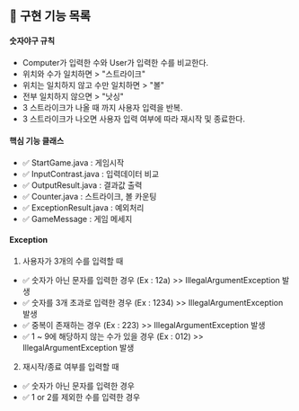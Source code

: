 ## 🚀 구현 기능 목록

#### 숫자야구 규칙
- Computer가 입력한 수와 User가 입력한 수를 비교한다.
- 위치와 수가 일치하면 > "스트라이크"
- 위치는 일치하지 않고 수만 일치하면  > "볼"
- 전부 일치하지 않으면 > "낫싱"
- 3 스트라이크가 나올 때 까지 사용자 입력을 반복.
- 3 스트라이크가 나오면 사용자 입력 여부에 따라 재시작 및 종료한다.

#### 핵심 기능 클래스
- ✅ StartGame.java : 게임시작
- ✅ InputContrast.java : 입력데이터 비교
- ✅ OutputResult.java : 결과값 출력
- ✅ Counter.java : 스트라이크, 볼 카운팅
- ✅ ExceptionResult.java : 예외처리
- ✅ GameMessage : 게임 메세지

#### Exception
1. 사용자가 3개의 수를 입력할 때
- ✅ 숫자가 아닌 문자를 입력한 경우 (Ex : 12a) >> IllegalArgumentException 발생
- ✅ 숫자를 3개 초과로 입력한 경우 (Ex : 1234) >> IllegalArgumentException 발생
- ✅ 중복이 존재하는 경우 (Ex : 223) >> IllegalArgumentException 발생
- ✅ 1 ~ 9에 해당하지 않는 수가 있을 경우 (Ex : 012) >> IllegalArgumentException 발생

2. 재시작/종료 여부를 입력할 때
- ✅ 숫자가 아닌 문자를 입력한 경우
- ✅ 1 or 2를 제외한 수를 입력한 경우


